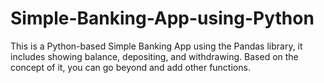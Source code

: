 # Simple-Banking-App-using-Python
This is a Python-based Simple Banking App using the Pandas library, it includes showing balance, depositing, and withdrawing.
Based on the concept of it, you can go beyond and add other functions.
